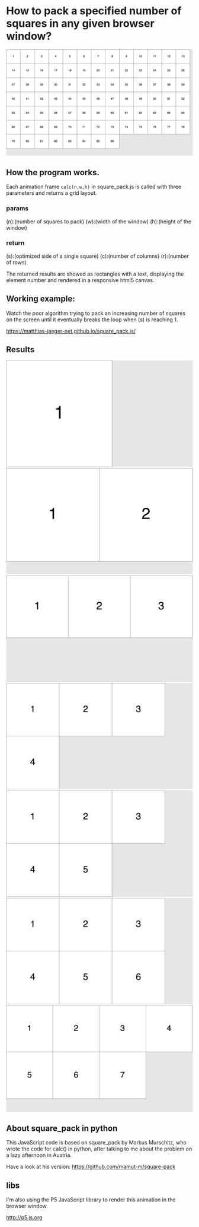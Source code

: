 # How to pack a specified number of squares in any given browser window?

![Frame 86](output/Frame-86.jpg)

## How the program works.  

Each animation frame `calc(n,w,h)` in square_pack.js is
called with three parameters and returns a grid layout.

### params  
(n):(number of squares to pack)
(w):(width of the window)
(h):(height of the window)

### return  
(s):(optimized side of a single square)
(c):(number of columns)
(r):(number of rows)

The returned results are showed as rectangles
with a text, displaying the element number and
rendered in a responsive html5 canvas.

## Working example:  

Watch the poor algorithm trying to pack an increasing
number of squares on the screen until it eventually breaks
the loop when (s) is reaching 1.

https://matthias-jaeger-net.github.io/square_pack.js/

## Results

![Frame 1](output/Frame-1.jpg)
![Frame 2](output/Frame-2.jpg)
![Frame 3](output/Frame-3.jpg)
![Frame 4](output/Frame-4.jpg)
![Frame 5](output/Frame-5.jpg)
![Frame 6](output/Frame-6.jpg)
![Frame 7](output/Frame-7.jpg)



## About square_pack in python
This JavaScript code is based on square_pack by Markus Murschitz,
who wrote the code for calc() in python, after talking to me about
the problem on a lazy afternoon in Austria.

Have a look at his version: https://github.com/mamut-m/square-pack

## libs   
I'm also using the P5 JavaScript library to render this
animation in the browser window.

http://p5.js.org
